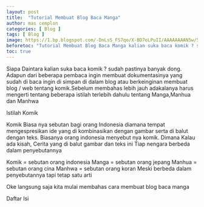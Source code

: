 ```yaml
---
layout: post
title:  "Tutorial Membuat Blog Baca Manga"
author: mas cemplon
categories: [ Blog ]
tags: [ Blog ]
image: https://1.bp.blogspot.com/-DnLsS_FS7qo/X-BD7oLPuII/AAAAAAAAN5w/56C7De6-j8QG1Y5SXpiMf9B2ivT7gNOcACLcBGAsYHQ/s897/template.png
beforetoc: "Tutorial Membuat Blog Baca Manga kalian suka baca komik ? sudah pastinya banyak dong. Adapun dari beberapa pembaca ingin membuat dokumentasinya.."
toc: true
--- 
```


Siapa Daintara kalian suka baca komik ? sudah pastinya banyak dong. Adapun dari beberapa pembaca ingin membuat dokumentasinya yang sudah di baca ingin di simpan di dalam blog atau berkeinginan membuat blog / web tentang komik.Sebelum membahas lebih jauh adakalanya harus mengerti tentang beberapa istilah terlebih dahulu tentang Manga,Manhua dan Manhwa

Istilah Komik

Komik Biasa nya sebutan bagi orang Indonesia diamana tempat mengespresikan ide yang di kombinasikan dengan gambar serta di balut dengan teks. Biasanya orang indonesia menyebut nya komik. Dimana Kalau ada kisah, Cerita yang di balut gambar dan teks ini Tiap nengara berbeda dalam penyebutannya

Komik = sebutan orang indonesia
Manga = sebutan orang jepang
Manhua = sebutan orang cina
Manhwa = sebutan orang koran
Meski berbeda dalam penyebutannya tapi tetap satu arti

Oke langsung saja kita mulai membahas cara membuat blog baca manga

Daftar Isi

<script> var numposts = 1000; var standardstyling = true;
function startpost(json){ for (var i = 0; i < numposts; i++){ var entry = json.feed.entry[i]; var posttitle = entry.title.$t; var posturl;

if (i == json.feed.entry.length) break;

for (var k = 0; k < entry.link.length; k++){
  if (entry.link[k].rel == 'alternate'){
    posturl = entry.link[k].href;break;
  }
}
    
posttitle = posttitle.link(posturl);
if (standardstyling) document.write('<li>');

document.write(posttitle);
}

if (standardstyling) document.write(''); }

</script>
<script src="https://www.postblogger.my.id/feeds/posts/default/-/membuat%20blog%20baca%20manga?orderby=published&alt=json-in-script&callback=startpost&max-results=999"></script>
